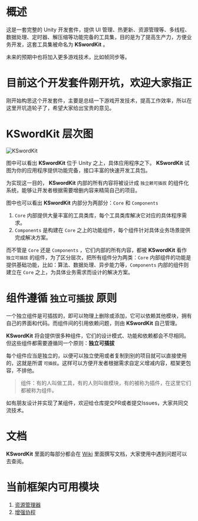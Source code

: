 # 概述
这是一套完整的 Unity 开发套件，提供 UI 管理、热更新、资源管理等、多线程、数据处理、定时器、解压缩等功能完备的工具集，目的是为了提高生产力，方便业务开发，这套工具集被命名为 **KSwordKit** 。

未来的预期中也将加入更多游戏技术，比如帧同步等。

# 目前这个开发套件刚开坑，欢迎大家指正
刚开始构思这个开发套件，主要是总结一下游戏开发技术，提高工作效率，所以在这里开坑造轮子了，希望大家给出宝贵的意见。

# **KSwordKit** 层次图
![**KSwordKit**](https://github.com/keenlovelife/KSwordKit/blob/master/GitHub_Images/KSWordKit%E6%9E%B6%E6%9E%84%E8%AE%BE%E8%AE%A1%E5%9B%BE.jpg?raw=true)

图中可以看出 **KSwordKit** 位于 Unity 之上，具体应用程序之下。 **KSwordKit** 试图为你的应用程序提供功能完备，接口丰富的快速开发工具包。

为实现这一目的， **KSwordKit** 内部的所有内容将被设计成 `独立赖可插拔` 的组件化系统，能够让开发者根据需要增删内容来精简自己的项目。

图中也可以看出 **KSwordKit** 内部分为两部分：`Core` 和 `Components`

1. `Core` 内部提供大量丰富的工具类库，每个工具类库解决它对应的具体程序需求。 
2. `Components` 是构建在 `Core` 之上的功能组件，每个组件针对具体业务场景提供完成解决方案。

而不管是 `Core` 还是 `Components` ，它们内部的所有内容，都被 **KSwordKit** 看作 `独立可插拔` 的组件，为了区分层次，把所有组件分为两类：`Core` 内部组件的功能是提供基础功能，比如：算法、数据处理、异步能力等，`Components` 内部的组件则建立在 `Core` 之上，为具体业务需求而设计的解决方案。

# 组件遵循 `独立可插拔` 原则

一个独立组件是可插拔的，即可以物理上删除或添加，它可以依赖其他模块，拥有自己的界面和代码。而组件间的引用依赖问题，则由 **KSwordKit** 自己管理。

**KSwordKit** 将会提供很多种组件，它们的设计模式、功能和依赖都会不尽相同。但这些组件都需要遵循同一个原则：**独立可插拔**

每个组件应当是独立的，以便可以独立使用或者复制到别的项目就可以直接使用的，这就是所谓 `可插拔`。这样可以方便开发者根据需求自定义增减内容，框架更包容，不排他。

>组件：有的人叫做工具，有的人则叫做模块，有的被称为插件，在这里它们都被称为组件。

如有朋友设计并实现了某组件，欢迎给仓库提交PR或者提交Issues，大家共同交流技术。

# 文档
**KSwordKit** 里面的每部分都会在 [Wiki](https://github.com/keenlovelife/KSwordKit/wiki) 里面撰写文档，大家使用中遇到问题可以去查阅。

# 当前框架内可用模块
1. [资源管理器](资源管理器)
2. [增强协程](增强协程)
